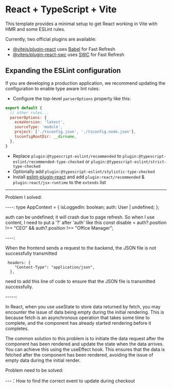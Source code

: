 # React + TypeScript + Vite

This template provides a minimal setup to get React working in Vite with HMR and some ESLint rules.

Currently, two official plugins are available:

- [@vitejs/plugin-react](https://github.com/vitejs/vite-plugin-react/blob/main/packages/plugin-react/README.md) uses [Babel](https://babeljs.io/) for Fast Refresh
- [@vitejs/plugin-react-swc](https://github.com/vitejs/vite-plugin-react-swc) uses [SWC](https://swc.rs/) for Fast Refresh

## Expanding the ESLint configuration

If you are developing a production application, we recommend updating the configuration to enable type aware lint rules:

- Configure the top-level `parserOptions` property like this:

```js
export default {
  // other rules...
  parserOptions: {
    ecmaVersion: 'latest',
    sourceType: 'module',
    project: ['./tsconfig.json', './tsconfig.node.json'],
    tsconfigRootDir: __dirname,
  },
}
```

- Replace `plugin:@typescript-eslint/recommended` to `plugin:@typescript-eslint/recommended-type-checked` or `plugin:@typescript-eslint/strict-type-checked`
- Optionally add `plugin:@typescript-eslint/stylistic-type-checked`
- Install [eslint-plugin-react](https://github.com/jsx-eslint/eslint-plugin-react) and add `plugin:react/recommended` & `plugin:react/jsx-runtime` to the `extends` list


-----------------------------

Problem I solved:

----:
type AppContext = {
  isLoggedIn: boolean;
  auth: User | undefined;
};

auth can be undefined; it will crash due to page refresh. So when I use content, I need to put a '?' after 'auth' like this
  const disable =
    auth?.position !== "CEO" && auth?.position !== "Office Manager";


----:

When the frontend sends a request to the backend, the JSON file is not successfully transmitted

     headers: {
        "Content-Type": "application/json",
      },

 need to add this line of code to ensure that the JSON file is transmitted successfully.

 -----:
 
 In React, when you use useState to store data returned by fetch, you may encounter the issue of data being empty during the initial rendering. This is because fetch is an asynchronous operation that takes some time to complete, and the component has already started rendering before it completes.

The common solution to this problem is to initiate the data request after the component has been rendered and update the state when the data arrives. You can achieve this using the useEffect hook. This ensures that the data is fetched after the component has been rendered, avoiding the issue of empty data during the initial render.

 

 Problem need to be solved:


---：How to find the correct event to update during checkout


 





